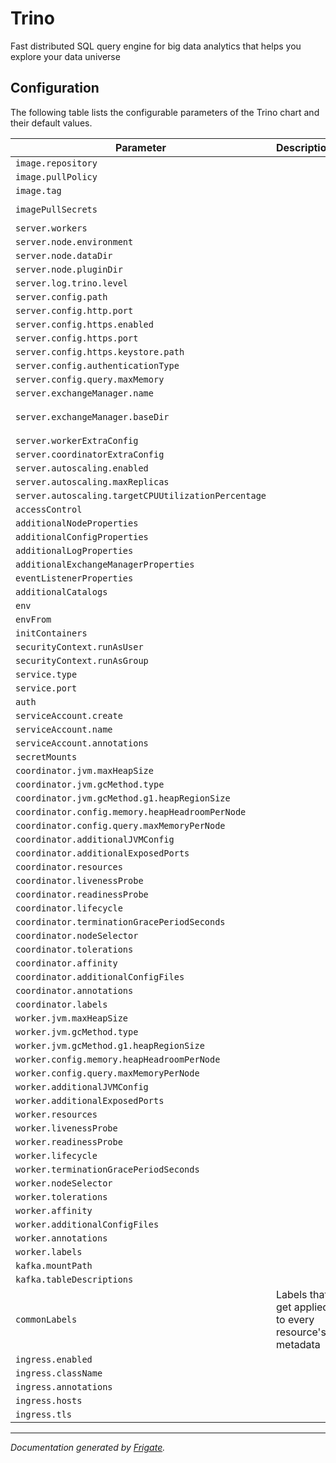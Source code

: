 
Trino
===========

Fast distributed SQL query engine for big data analytics that helps you explore your data universe


## Configuration

The following table lists the configurable parameters of the Trino chart and their default values.

| Parameter                | Description             | Default        |
| ------------------------ | ----------------------- | -------------- |
| `image.repository` |  | `"trinodb/trino"` |
| `image.pullPolicy` |  | `"IfNotPresent"` |
| `image.tag` |  | `423` |
| `imagePullSecrets` |  | `[{"name": "registry-credentials"}]` |
| `server.workers` |  | `2` |
| `server.node.environment` |  | `"production"` |
| `server.node.dataDir` |  | `"/data/trino"` |
| `server.node.pluginDir` |  | `"/usr/lib/trino/plugin"` |
| `server.log.trino.level` |  | `"INFO"` |
| `server.config.path` |  | `"/etc/trino"` |
| `server.config.http.port` |  | `8080` |
| `server.config.https.enabled` |  | `false` |
| `server.config.https.port` |  | `8443` |
| `server.config.https.keystore.path` |  | `""` |
| `server.config.authenticationType` |  | `""` |
| `server.config.query.maxMemory` |  | `"4GB"` |
| `server.exchangeManager.name` |  | `"filesystem"` |
| `server.exchangeManager.baseDir` |  | `"/tmp/trino-local-file-system-exchange-manager"` |
| `server.workerExtraConfig` |  | `""` |
| `server.coordinatorExtraConfig` |  | `""` |
| `server.autoscaling.enabled` |  | `false` |
| `server.autoscaling.maxReplicas` |  | `5` |
| `server.autoscaling.targetCPUUtilizationPercentage` |  | `50` |
| `accessControl` |  | `{}` |
| `additionalNodeProperties` |  | `{}` |
| `additionalConfigProperties` |  | `{}` |
| `additionalLogProperties` |  | `{}` |
| `additionalExchangeManagerProperties` |  | `{}` |
| `eventListenerProperties` |  | `{}` |
| `additionalCatalogs` |  | `{}` |
| `env` |  | `[]` |
| `envFrom` |  | `[]` |
| `initContainers` |  | `{}` |
| `securityContext.runAsUser` |  | `1000` |
| `securityContext.runAsGroup` |  | `1000` |
| `service.type` |  | `"ClusterIP"` |
| `service.port` |  | `8080` |
| `auth` |  | `{}` |
| `serviceAccount.create` |  | `false` |
| `serviceAccount.name` |  | `""` |
| `serviceAccount.annotations` |  | `{}` |
| `secretMounts` |  | `[]` |
| `coordinator.jvm.maxHeapSize` |  | `"8G"` |
| `coordinator.jvm.gcMethod.type` |  | `"UseG1GC"` |
| `coordinator.jvm.gcMethod.g1.heapRegionSize` |  | `"32M"` |
| `coordinator.config.memory.heapHeadroomPerNode` |  | `""` |
| `coordinator.config.query.maxMemoryPerNode` |  | `"1GB"` |
| `coordinator.additionalJVMConfig` |  | `{}` |
| `coordinator.additionalExposedPorts` |  | `{}` |
| `coordinator.resources` |  | `{}` |
| `coordinator.livenessProbe` |  | `{}` |
| `coordinator.readinessProbe` |  | `{}` |
| `coordinator.lifecycle` |  | `{}` |
| `coordinator.terminationGracePeriodSeconds` |  | `30` |
| `coordinator.nodeSelector` |  | `{}` |
| `coordinator.tolerations` |  | `[]` |
| `coordinator.affinity` |  | `{}` |
| `coordinator.additionalConfigFiles` |  | `{}` |
| `coordinator.annotations` |  | `{}` |
| `coordinator.labels` |  | `{}` |
| `worker.jvm.maxHeapSize` |  | `"8G"` |
| `worker.jvm.gcMethod.type` |  | `"UseG1GC"` |
| `worker.jvm.gcMethod.g1.heapRegionSize` |  | `"32M"` |
| `worker.config.memory.heapHeadroomPerNode` |  | `""` |
| `worker.config.query.maxMemoryPerNode` |  | `"1GB"` |
| `worker.additionalJVMConfig` |  | `{}` |
| `worker.additionalExposedPorts` |  | `{}` |
| `worker.resources` |  | `{}` |
| `worker.livenessProbe` |  | `{}` |
| `worker.readinessProbe` |  | `{}` |
| `worker.lifecycle` |  | `{}` |
| `worker.terminationGracePeriodSeconds` |  | `30` |
| `worker.nodeSelector` |  | `{}` |
| `worker.tolerations` |  | `[]` |
| `worker.affinity` |  | `{}` |
| `worker.additionalConfigFiles` |  | `{}` |
| `worker.annotations` |  | `{}` |
| `worker.labels` |  | `{}` |
| `kafka.mountPath` |  | `"/etc/trino/schemas"` |
| `kafka.tableDescriptions` |  | `{}` |
| `commonLabels` | Labels that get applied to every resource's metadata | `{}` |
| `ingress.enabled` |  | `false` |
| `ingress.className` |  | `""` |
| `ingress.annotations` |  | `{}` |
| `ingress.hosts` |  | `[]` |
| `ingress.tls` |  | `[]` |



---
_Documentation generated by [Frigate](https://frigate.readthedocs.io)._

